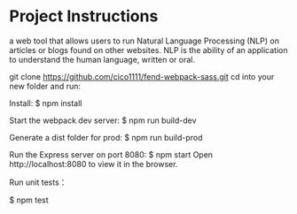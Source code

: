 # Project Instructions

a web tool that allows users to run Natural Language Processing (NLP) on articles or blogs found on other websites. NLP is the ability of an application to understand the human language, written or oral.

git clone https://github.com/cico1111/fend-webpack-sass.git
cd into your new folder and run:

Install:
$ npm install

Start the webpack dev server:
$ npm run build-dev 

Generate a dist folder for prod:
$ npm run build-prod 

Run the Express server on port 8080:
$ npm start 
Open http://localhost:8080 to view it in the browser.

Run unit tests：

$ npm test
